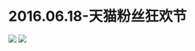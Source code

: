 # 2016.06.18-天猫粉丝狂欢节
![](https://bilicoverimg.github.io/2016/2016.06.18-天猫粉丝狂欢节.jpg)
![](https://bilicoverimg.github.io/2016/2016.06.18-天猫粉丝狂欢节%28平板截图%29.jpg)

